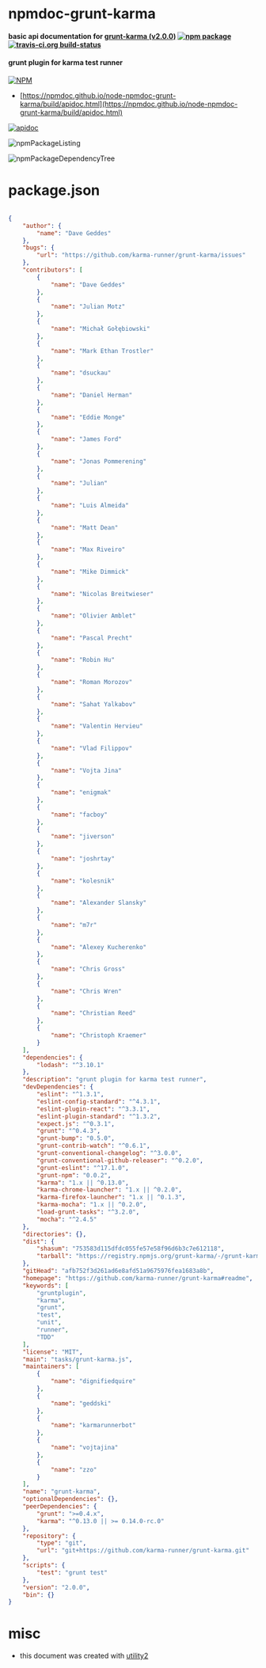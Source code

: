 # npmdoc-grunt-karma

#### basic api documentation for  [grunt-karma (v2.0.0)](https://github.com/karma-runner/grunt-karma#readme)  [![npm package](https://img.shields.io/npm/v/npmdoc-grunt-karma.svg?style=flat-square)](https://www.npmjs.org/package/npmdoc-grunt-karma) [![travis-ci.org build-status](https://api.travis-ci.org/npmdoc/node-npmdoc-grunt-karma.svg)](https://travis-ci.org/npmdoc/node-npmdoc-grunt-karma)

#### grunt plugin for karma test runner

[![NPM](https://nodei.co/npm/grunt-karma.png?downloads=true&downloadRank=true&stars=true)](https://www.npmjs.com/package/grunt-karma)

- [https://npmdoc.github.io/node-npmdoc-grunt-karma/build/apidoc.html](https://npmdoc.github.io/node-npmdoc-grunt-karma/build/apidoc.html)

[![apidoc](https://npmdoc.github.io/node-npmdoc-grunt-karma/build/screenCapture.buildCi.browser.%252Ftmp%252Fbuild%252Fapidoc.html.png)](https://npmdoc.github.io/node-npmdoc-grunt-karma/build/apidoc.html)

![npmPackageListing](https://npmdoc.github.io/node-npmdoc-grunt-karma/build/screenCapture.npmPackageListing.svg)

![npmPackageDependencyTree](https://npmdoc.github.io/node-npmdoc-grunt-karma/build/screenCapture.npmPackageDependencyTree.svg)



# package.json

```json

{
    "author": {
        "name": "Dave Geddes"
    },
    "bugs": {
        "url": "https://github.com/karma-runner/grunt-karma/issues"
    },
    "contributors": [
        {
            "name": "Dave Geddes"
        },
        {
            "name": "Julian Motz"
        },
        {
            "name": "Michał Gołębiowski"
        },
        {
            "name": "Mark Ethan Trostler"
        },
        {
            "name": "dsuckau"
        },
        {
            "name": "Daniel Herman"
        },
        {
            "name": "Eddie Monge"
        },
        {
            "name": "James Ford"
        },
        {
            "name": "Jonas Pommerening"
        },
        {
            "name": "Julian"
        },
        {
            "name": "Luis Almeida"
        },
        {
            "name": "Matt Dean"
        },
        {
            "name": "Max Riveiro"
        },
        {
            "name": "Mike Dimmick"
        },
        {
            "name": "Nicolas Breitwieser"
        },
        {
            "name": "Olivier Amblet"
        },
        {
            "name": "Pascal Precht"
        },
        {
            "name": "Robin Hu"
        },
        {
            "name": "Roman Morozov"
        },
        {
            "name": "Sahat Yalkabov"
        },
        {
            "name": "Valentin Hervieu"
        },
        {
            "name": "Vlad Filippov"
        },
        {
            "name": "Vojta Jina"
        },
        {
            "name": "enigmak"
        },
        {
            "name": "facboy"
        },
        {
            "name": "jiverson"
        },
        {
            "name": "joshrtay"
        },
        {
            "name": "kolesnik"
        },
        {
            "name": "Alexander Slansky"
        },
        {
            "name": "m7r"
        },
        {
            "name": "Alexey Kucherenko"
        },
        {
            "name": "Chris Gross"
        },
        {
            "name": "Chris Wren"
        },
        {
            "name": "Christian Reed"
        },
        {
            "name": "Christoph Kraemer"
        }
    ],
    "dependencies": {
        "lodash": "^3.10.1"
    },
    "description": "grunt plugin for karma test runner",
    "devDependencies": {
        "eslint": "^1.3.1",
        "eslint-config-standard": "^4.3.1",
        "eslint-plugin-react": "^3.3.1",
        "eslint-plugin-standard": "^1.3.2",
        "expect.js": "^0.3.1",
        "grunt": "^0.4.3",
        "grunt-bump": "0.5.0",
        "grunt-contrib-watch": "^0.6.1",
        "grunt-conventional-changelog": "^3.0.0",
        "grunt-conventional-github-releaser": "^0.2.0",
        "grunt-eslint": "^17.1.0",
        "grunt-npm": "0.0.2",
        "karma": "1.x || ^0.13.0",
        "karma-chrome-launcher": "1.x || ^0.2.0",
        "karma-firefox-launcher": "1.x || ^0.1.3",
        "karma-mocha": "1.x || ^0.2.0",
        "load-grunt-tasks": "^3.2.0",
        "mocha": "^2.4.5"
    },
    "directories": {},
    "dist": {
        "shasum": "753583d115dfdc055fe57e58f96d6b3c7e612118",
        "tarball": "https://registry.npmjs.org/grunt-karma/-/grunt-karma-2.0.0.tgz"
    },
    "gitHead": "afb752f3d261ad6e8afd51a9675976fea1683a8b",
    "homepage": "https://github.com/karma-runner/grunt-karma#readme",
    "keywords": [
        "gruntplugin",
        "karma",
        "grunt",
        "test",
        "unit",
        "runner",
        "TDD"
    ],
    "license": "MIT",
    "main": "tasks/grunt-karma.js",
    "maintainers": [
        {
            "name": "dignifiedquire"
        },
        {
            "name": "geddski"
        },
        {
            "name": "karmarunnerbot"
        },
        {
            "name": "vojtajina"
        },
        {
            "name": "zzo"
        }
    ],
    "name": "grunt-karma",
    "optionalDependencies": {},
    "peerDependencies": {
        "grunt": ">=0.4.x",
        "karma": "^0.13.0 || >= 0.14.0-rc.0"
    },
    "repository": {
        "type": "git",
        "url": "git+https://github.com/karma-runner/grunt-karma.git"
    },
    "scripts": {
        "test": "grunt test"
    },
    "version": "2.0.0",
    "bin": {}
}
```



# misc
- this document was created with [utility2](https://github.com/kaizhu256/node-utility2)
